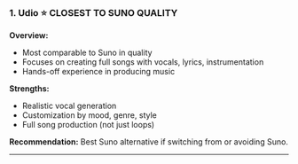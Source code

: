### 1. **Udio** ⭐ CLOSEST TO SUNO QUALITY

**Overview:**
- Most comparable to Suno in quality
- Focuses on creating full songs with vocals, lyrics, instrumentation
- Hands-off experience in producing music

**Strengths:**
- Realistic vocal generation
- Customization by mood, genre, style
- Full song production (not just loops)

**Recommendation:**
Best Suno alternative if switching from or avoiding Suno.

---
